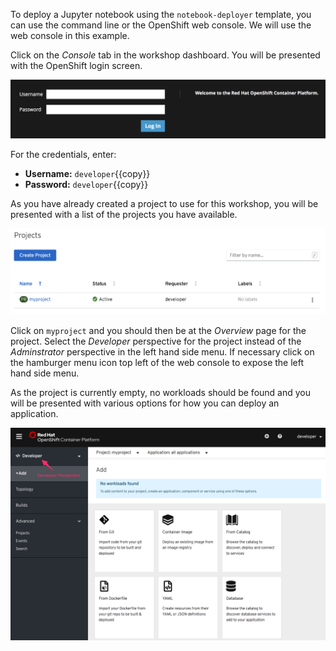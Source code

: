 To deploy a Jupyter notebook using the `notebook-deployer` template, you can use the command line or the OpenShift web console. We will use the web console in this example.

Click on the _Console_ tab in the workshop dashboard. You will be presented with the OpenShift login screen.

![Web Console Login](../../assets/datascience/jupyter-notebooks-42/03-web-console-login.png)

For the credentials, enter:

* **Username:** ``developer``{{copy}}
* **Password:** ``developer``{{copy}}

As you have already created a project to use for this workshop, you will be presented with a list of the projects you have available.

![List of Projects](../../assets/datascience/jupyter-notebooks-42/03-list-of-projects.png)

Click on ``myproject`` and you should then be at the _Overview_ page for
the project. Select the _Developer_ perspective for the project instead of the _Adminstrator_ perspective in the left hand side menu. If necessary click on the hamburger menu icon top left of the web console to expose the left hand side menu.

As the project is currently empty, no workloads should be found and you will be presented with various options for how you can deploy an application.

![Add to Project](../../assets/datascience/jupyter-notebooks-42/03-add-to-project.png)
